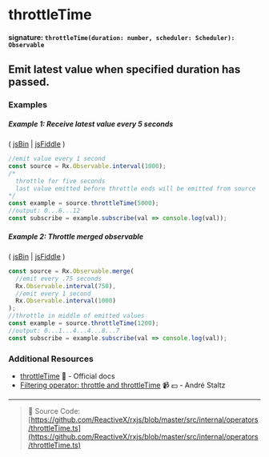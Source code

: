 # throttleTime

#### signature: `throttleTime(duration: number, scheduler: Scheduler): Observable`

## Emit latest value when specified duration has passed.

### Examples

##### Example 1: Receive latest value every 5 seconds

( [jsBin](http://jsbin.com/koqujayizo/1/edit?js,console) |
[jsFiddle](https://jsfiddle.net/btroncone/4zysLc3y/) )

```js
//emit value every 1 second
const source = Rx.Observable.interval(1000);
/*
  throttle for five seconds
  last value emitted before throttle ends will be emitted from source
*/
const example = source.throttleTime(5000);
//output: 0...6...12
const subscribe = example.subscribe(val => console.log(val));
```

##### Example 2: Throttle merged observable

( [jsBin](http://jsbin.com/takipadaza/edit?js,console) |
[jsFiddle](https://jsfiddle.net/btroncone/xhd1zy3m/) )

```js
const source = Rx.Observable.merge(
  //emit every .75 seconds
  Rx.Observable.interval(750),
  //emit every 1 second
  Rx.Observable.interval(1000)
);
//throttle in middle of emitted values
const example = source.throttleTime(1200);
//output: 0...1...4...4...8...7
const subscribe = example.subscribe(val => console.log(val));
```

### Additional Resources

* [throttleTime](http://reactivex.io/rxjs/class/es6/Observable.js~Observable.html#instance-method-throttleTime)
  :newspaper: - Official docs
* [Filtering operator: throttle and throttleTime](https://egghead.io/lessons/rxjs-filtering-operators-throttle-and-throttletime?course=rxjs-beyond-the-basics-operators-in-depth)
  :video_camera: :dollar: - André Staltz

---

> :file_folder: Source Code:
> [https://github.com/ReactiveX/rxjs/blob/master/src/internal/operators/throttleTime.ts](https://github.com/ReactiveX/rxjs/blob/master/src/internal/operators/throttleTime.ts)
